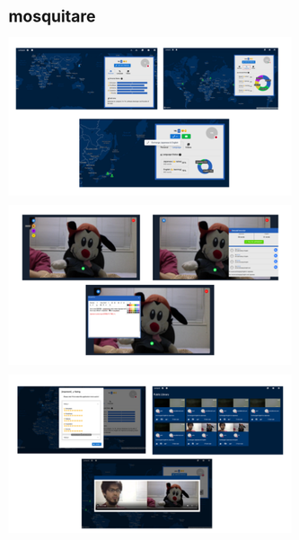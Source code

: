 # mosquitare
![MODEL](https://github.com/yac-dev/mosquitare/blob/master/screen.png)

![MODEL](https://github.com/yac-dev/mosquitare/blob/master/Colourful%20Scrapbook%20Collage%20Media%20Marketing%20Brainstorm%20Presentation.png)

![MODEL](https://github.com/yac-dev/mosquitare/blob/master/Colourful%20Scrapbook%20Collage%20Media%20Marketing%20Brainstorm%20Presentation%20(1).png)

